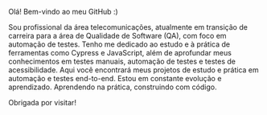 Olá! Bem-vindo ao meu GitHub :)

Sou profissional da área telecomunicações, atualmente em transição de carreira para a área de Qualidade de Software (QA), com foco em automação de testes. Tenho me dedicado ao estudo e à prática de ferramentas como Cypress e JavaScript, além de aprofundar meus conhecimentos em testes manuais, automação de testes e testes de acessibilidade. Aqui você encontrará meus projetos de estudo e prática em automação e testes end-to-end. Estou em constante evolução e aprendizado. Aprendendo na prática, construindo com código.

Obrigada por visitar! 
